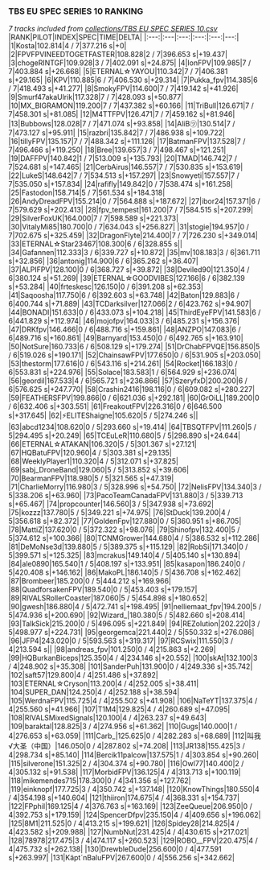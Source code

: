 ### TBS EU SPEC SERIES 10 RANKING
*7 tracks included from [collections/TBS EU SPEC SERIES 10.csv](/collections/TBS%20EU%20SPEC%20SERIES%2010.csv)*
|RANK|PILOT|INDEX|SPEC|TIME|DELTA|
|:---:|:---|:---:|:---:|:---:|---:|
|1|Kosta|102.814|4 / 7|377.216 s|+0|
|2|FPVFPVINEEDTOGETFASTER|108.828|2 / 7|396.653 s|+19.437|
|3|chogeRINTGF|109.928|3 / 7|402.091 s|+24.875|
|4|IonFPV|109.985|7 / 7|403.884 s|+26.668|
|5|ETERNAL☆YAYOU|110.342|7 / 7|406.381 s|+29.165|
|6|KPV|110.885|6 / 7|406.530 s|+29.314|
|7|Pukka_fpv|114.385|6 / 7|418.493 s|+41.277|
|8|SmokyFPV|114.600|7 / 7|419.142 s|+41.926|
|9|Smurf47akaUlrik|117.328|7 / 7|428.093 s|+50.877|
|10|MX_BIGRAMON|119.200|7 / 7|437.382 s|+60.166|
|11|TriBull|126.671|7 / 7|458.301 s|+81.085|
|12|M4TTFPV|126.471|7 / 7|459.162 s|+81.946|
|13|Bubbows|128.028|7 / 7|471.074 s|+93.858|
|14|AliB㋡|130.514|7 / 7|473.127 s|+95.911|
|15|razbri|135.842|7 / 7|486.938 s|+109.722|
|16|tillyFPV|135.157|7 / 7|488.342 s|+111.126|
|17|BatmanFPV|137.528|7 / 7|496.466 s|+119.250|
|18|Bree|139.657|3 / 7|498.467 s|+121.251|
|19|DAFFPV|140.842|1 / 7|513.009 s|+135.793|
|20|TMAD|146.742|7 / 7|524.681 s|+147.465|
|21|CerbAirus|146.557|7 / 7|530.835 s|+153.619|
|22|LukeS|148.642|7 / 7|534.513 s|+157.297|
|23|Snowyeti|157.557|7 / 7|535.050 s|+157.834|
|24|rafifly|149.842|0 / 7|538.474 s|+161.258|
|25|Fastodon|158.714|5 / 7|561.534 s|+184.318|
|26|AndyDreadFPV|155.214|0 / 7|564.888 s|+187.672|
|27|ibor24|157.371|6 / 7|579.629 s|+202.413|
|28|fpv_tempest|161.200|7 / 7|584.515 s|+207.299|
|29|SilverFoxUK|164.000|7 / 7|598.589 s|+221.373|
|30|VitalyMi85|180.700|0 / 7|634.043 s|+256.827|
|31|stogie|194.957|0 / 7|702.675 s|+325.459|
|32|DragonFlyte|214.400|7 / 7|726.230 s|+349.014|
|33|ETERNAL☆Star23467|108.300|6 / 6|328.855 s||
|34|Gafannen|112.333|3 / 6|339.727 s|+10.872|
|35|mv|108.183|3 / 6|361.711 s|+32.856|
|36|antonig|114.900|6 / 6|365.262 s|+36.407|
|37|ALPIFPV|128.100|0 / 6|368.727 s|+39.872|
|38|Deviled90|121.350|4 / 6|380.124 s|+51.269|
|39|ETERNAL☆GOODVIBES|127.166|6 / 6|382.139 s|+53.284|
|40|frteskesc|126.150|0 / 6|391.208 s|+62.353|
|41|Saqoosha|117.750|6 / 6|392.603 s|+63.748|
|42|Baton|129.883|6 / 6|400.744 s|+71.889|
|43|TCDarksilver|127.066|2 / 6|423.762 s|+94.907|
|44|BONADI|151.633|0 / 6|433.073 s|+104.218|
|45|ThirdEyeFPV|141.583|6 / 6|441.829 s|+112.974|
|46|mojofpv|164.033|3 / 6|485.231 s|+156.376|
|47|DRKfpv|146.466|0 / 6|488.716 s|+159.861|
|48|ANZPO|147.083|6 / 6|489.716 s|+160.861|
|49|Barnyard|153.450|0 / 6|492.765 s|+163.910|
|50|NotSure|160.733|6 / 6|508.129 s|+179.274|
|51|DrChabFPVQE|156.850|5 / 6|519.026 s|+190.171|
|52|ChainsawFPV|177.650|0 / 6|531.905 s|+203.050|
|53|thestorm|177.616|0 / 6|543.116 s|+214.261|
|54|Rocket|166.183|0 / 6|553.831 s|+224.976|
|55|Solace|183.583|1 / 6|564.929 s|+236.074|
|56|geordil|167.533|4 / 6|565.721 s|+236.866|
|57|SzeryfxD|200.200|6 / 6|576.625 s|+247.770|
|58|Crashin2416|198.116|0 / 6|609.082 s|+280.227|
|59|FEATHERSFPV|199.866|0 / 6|621.036 s|+292.181|
|60|GrOiLL|189.200|0 / 6|632.406 s|+303.551|
|61|FreakoutFPV|226.316|0 / 6|646.500 s|+317.645|
|62|⚡ELITEShaigne|105.620|5 / 5|274.246 s||
|63|abcd1234|108.620|0 / 5|293.660 s|+19.414|
|64|TBSQTFPV|111.260|5 / 5|294.495 s|+20.249|
|65|TCEuLeR|110.680|5 / 5|298.890 s|+24.644|
|66|ETERNAL☆ATAKAN|106.320|5 / 5|301.367 s|+27.121|
|67|HQBatuFPV|120.960|4 / 5|303.381 s|+29.135|
|68|WeeklyPlayer1|110.320|4 / 5|312.071 s|+37.825|
|69|sabj_DroneBand|129.060|5 / 5|313.852 s|+39.606|
|70|BearmanFPV|118.980|5 / 5|321.565 s|+47.319|
|71|CharlieMorry|116.980|3 / 5|328.996 s|+54.750|
|72|NelisFPV|134.340|3 / 5|338.206 s|+63.960|
|73|PacoTeamCanadaFPV|131.880|3 / 5|339.713 s|+65.467|
|74|propcounter|146.560|3 / 5|347.938 s|+73.692|
|75|kozzz|137.780|5 / 5|349.221 s|+74.975|
|76|StDuck|139.200|4 / 5|356.618 s|+82.372|
|77|GoldenFpv|127.880|0 / 5|360.951 s|+86.705|
|78|MattiZ|137.620|0 / 5|372.322 s|+98.076|
|79|Shinofpv|132.400|5 / 5|374.612 s|+100.366|
|80|TCNMGrower|144.680|4 / 5|386.532 s|+112.286|
|81|DeMoNse3d|139.880|5 / 5|389.375 s|+115.129|
|82|RobSi|171.340|0 / 5|399.571 s|+125.325|
|83|mcrakus|149.140|4 / 5|405.140 s|+130.894|
|84|ale0890|165.540|1 / 5|408.197 s|+133.951|
|85|kasapon|186.240|0 / 5|420.408 s|+146.162|
|86|MakoPL|186.140|5 / 5|436.708 s|+162.462|
|87|Brombeer|185.200|0 / 5|444.212 s|+169.966|
|88|QuadforsakenFPV|189.540|0 / 5|453.403 s|+179.157|
|89|RIVALSRollerCoaster|187.060|5 / 5|454.898 s|+180.652|
|90|gwesh|186.880|4 / 5|472.741 s|+198.495|
|91|nelliemaat_fpv|194.200|5 / 5|474.936 s|+200.690|
|92|Wizard_|180.380|5 / 5|482.660 s|+208.414|
|93|TalkSick|215.200|0 / 5|496.095 s|+221.849|
|94|REZolution|202.220|3 / 5|498.977 s|+224.731|
|95|georgemca|221.440|2 / 5|550.332 s|+276.086|
|96|JFP4|243.020|0 / 5|593.563 s|+319.317|
|97|RCSwix|111.550|3 / 4|213.594 s||
|98|andreas_fpv|101.250|0 / 4|215.863 s|+2.269|
|99|HQBurkanBiceps|125.350|4 / 4|234.146 s|+20.552|
|100|skAt|132.100|3 / 4|248.902 s|+35.308|
|101|SanderPuh|131.900|0 / 4|249.336 s|+35.742|
|102|saft57|129.800|4 / 4|251.486 s|+37.892|
|103|ETERNAL☆Cryson|113.200|4 / 4|252.005 s|+38.411|
|104|SUPER_DAN|124.250|4 / 4|252.188 s|+38.594|
|105|WerdnaFPV|115.725|4 / 4|255.502 s|+41.908|
|106|NaTeYT|137.375|4 / 4|255.560 s|+41.966|
|107|T1M4|129.825|4 / 4|260.689 s|+47.095|
|108|RIVALSMixedSignals|120.100|4 / 4|263.237 s|+49.643|
|109|baraktal|128.825|3 / 4|274.956 s|+61.362|
|110|Gugs|140.000|1 / 4|276.653 s|+63.059|
|111|Carb_|125.625|0 / 4|282.283 s|+68.689|
|112|叫我√大圣（中国）|146.050|0 / 4|287.802 s|+74.208|
|113|JR138|155.425|3 / 4|298.734 s|+85.140|
|114|Bercik11palcow|137.575|1 / 4|303.854 s|+90.260|
|115|silverone|151.325|2 / 4|304.374 s|+90.780|
|116|Owl77|140.400|2 / 4|305.132 s|+91.538|
|117|MorbidFPV|136.125|4 / 4|313.713 s|+100.119|
|118|mikemendes715|178.300|0 / 4|341.356 s|+127.762|
|119|einknopf|177.725|3 / 4|350.742 s|+137.148|
|120|KnowThings|180.550|4 / 4|354.198 s|+140.604|
|121|thiiron|174.675|4 / 4|368.331 s|+154.737|
|122|FPphil|169.125|4 / 4|376.763 s|+163.169|
|123|ZeeQueue|206.950|0 / 4|392.753 s|+179.159|
|124|SpencerDfpv|235.150|4 / 4|409.656 s|+196.062|
|125|8M1|211.525|0 / 4|413.215 s|+199.621|
|126|Spidey28|214.825|4 / 4|423.582 s|+209.988|
|127|NumbNut|231.425|4 / 4|430.615 s|+217.021|
|128|78978|217.475|3 / 4|474.117 s|+260.523|
|129|ROBO__FPV|220.475|4 / 4|475.732 s|+262.138|
|130|DrewbleDude|256.600|0 / 4|477.591 s|+263.997|
|131|Käpt´nBaluFPV|267.600|0 / 4|556.256 s|+342.662|
